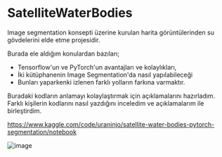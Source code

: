 # SatelliteWaterBodies

Image segmentation konsepti üzerine kurulan harita görüntülerinden su gövdelerini elde etme projesidir.

Burada ele aldığım konulardan bazıları;
- Tensorflow'un ve PyTorch'un avantajları ve kolaylıkları, 
- İki kütüphanenin Image Segmentation'da nasıl yapılabileceği 
- Bunları yaparkenki izlenen farklı yolların farkına varmaktır. 

Buradaki kodların anlamayı kolaylaştırmak için açıklamalarını hazırladım. Farklı kişilerin kodlarını nasıl yazdığını inceledim ve açıklamalarım ile birleştirdim.  

https://www.kaggle.com/code/uraninjo/satellite-water-bodies-pytorch-segmentation/notebook

![image](https://user-images.githubusercontent.com/74925286/182446367-54bd1a13-c2d8-46c8-acaf-bdac156c0db7.png)

